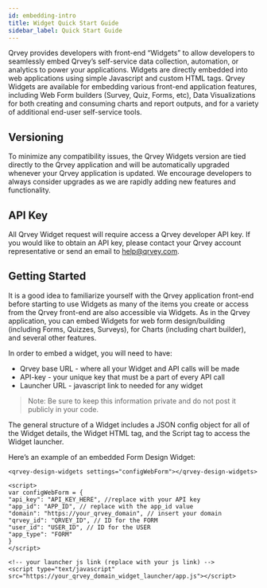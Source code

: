 ```yaml
---
id: embedding-intro
title: Widget Quick Start Guide
sidebar_label: Quick Start Guide
---
```

Qrvey provides developers with front-end “Widgets” to allow developers to seamlessly embed Qrvey’s self-service data collection, automation, or analytics to power your applications. Widgets are directly embedded into web applications using simple Javascript and custom HTML tags. Qrvey Widgets are available for embedding various front-end application features, including Web Form builders (Survey, Quiz, Forms, etc), Data Visualizations for both creating and consuming charts and report outputs, and for a variety of additional end-user self-service tools.

## Versioning
To minimize any compatibility issues, the Qrvey Widgets version are tied directly to the Qrvey application and will be automatically upgraded whenever your Qrvey application is updated. We encourage developers to always consider upgrades as we are rapidly adding new features and functionality.

## API Key
All Qrvey Widget request will require access a Qrvey developer API key.  If you would like to obtain an API key, please contact your Qrvey account representative or send an email to help@qrvey.com.

## Getting Started
It is a good idea to familiarize yourself with the Qrvey application front-end before starting to use Widgets as many of the items you create or access from the Qrvey front-end are also accessible via Widgets.  As in the Qrvey application, you can embed Widgets for web form design/building (including Forms, Quizzes, Surveys), for Charts (including chart builder), and several other features.

In order to embed a widget, you will need to have:

- Qrvey base URL - where all your Widget and API calls will be made
- API-key - your unique key that must be a part of every API call
- Launcher URL - javascript link to needed for any widget

> Note: Be sure to keep this information private and do not post it publicly in your code.

The general structure of a Widget includes a JSON config object for all of the Widget details, the Widget HTML tag, and the Script tag to access the Widget launcher.

Here’s an example of an embedded Form Design Widget:

```
<qrvey-design-widgets settings="configWebForm"></qrvey-design-widgets>

<script>
var configWebForm = {
"api_key": "API_KEY_HERE", //replace with your API key
"app_id": "APP_ID", // replace with the app_id value
"domain": "https://your_qrvey_domain", // insert your domain
"qrvey_id": "QRVEY_ID", // ID for the FORM
"user_id": "USER_ID", // ID for the USER
"app_type": "FORM"
}
</script>

<!-- your launcher js link (replace with your js link) -->
<script type="text/javascript" src="https://your_qrvey_domain_widget_launcher/app.js"></script>
```